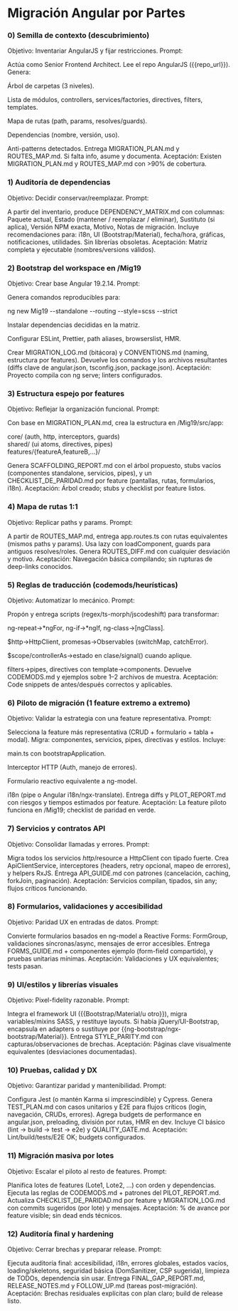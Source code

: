 # Migración Angular por Partes

### 0) Semilla de contexto (descubrimiento)

Objetivo: Inventariar AngularJS y fijar restricciones.
Prompt:

Actúa como Senior Frontend Architect. Lee el repo AngularJS ({{repo_url}}). Genera:

Árbol de carpetas (3 niveles).

Lista de módulos, controllers, services/factories, directives, filters, templates.

Mapa de rutas (path, params, resolves/guards).

Dependencias (nombre, versión, uso).

Anti-patterns detectados.
Entrega MIGRATION_PLAN.md y ROUTES_MAP.md. Si falta info, asume y documenta.
Aceptación: Existen MIGRATION_PLAN.md y ROUTES_MAP.md con >90% de cobertura.

### 1) Auditoría de dependencias

Objetivo: Decidir conservar/reemplazar.
Prompt:

A partir del inventario, produce DEPENDENCY_MATRIX.md con columnas: Paquete actual, Estado (mantener / reemplazar / eliminar), Sustituto (si aplica), Versión NPM exacta, Motivo, Notas de migración.
Incluye recomendaciones para: i18n, UI (Bootstrap/Material), fecha/hora, gráficas, notificaciones, utilidades. Sin librerías obsoletas.
Aceptación: Matriz completa y ejecutable (nombres/versions válidos).

### 2) Bootstrap del workspace en /Mig19

Objetivo: Crear base Angular 19.2.14.
Prompt:

Genera comandos reproducibles para:

ng new Mig19 --standalone --routing --style=scss --strict

Instalar dependencias decididas en la matriz.

Configurar ESLint, Prettier, path aliases, browserslist, HMR.

Crear MIGRATION_LOG.md (bitácora) y CONVENTIONS.md (naming, estructura por features).
Devuelve los comandos y los archivos resultantes (diffs clave de angular.json, tsconfig.json, package.json).
Aceptación: Proyecto compila con ng serve; linters configurados.

### 3) Estructura espejo por features

Objetivo: Reflejar la organización funcional.
Prompt:

Con base en MIGRATION_PLAN.md, crea la estructura en /Mig19/src/app:

core/ (auth, http, interceptors, guards)  
shared/ (ui atoms, directives, pipes)  
features/{featureA,featureB,...}/


Genera SCAFFOLDING_REPORT.md con el árbol propuesto, stubs vacíos (componentes standalone, servicios, pipes), y un CHECKLIST_DE_PARIDAD.md por feature (pantallas, rutas, formularios, i18n).
Aceptación: Árbol creado; stubs y checklist por feature listos.

### 4) Mapa de rutas 1:1

Objetivo: Replicar paths y params.
Prompt:

A partir de ROUTES_MAP.md, entrega app.routes.ts con rutas equivalentes (mismos paths y params). Usa lazy con loadComponent, guards para antiguos resolves/roles. Genera ROUTES_DIFF.md con cualquier desviación y motivo.
Aceptación: Navegación básica compilando; sin rupturas de deep-links conocidos.

### 5) Reglas de traducción (codemods/heurísticas)

Objetivo: Automatizar lo mecánico.
Prompt:

Propón y entrega scripts (regex/ts-morph/jscodeshift) para transformar:

ng-repeat→*ngFor, ng-if→*ngIf, ng-class→[ngClass].

$http→HttpClient, promesas→Observables (switchMap, catchError).

$scope/controllerAs→estado en clase/signal() cuando aplique.

filters→pipes, directives con template→components.
Devuelve CODEMODS.md y ejemplos sobre 1–2 archivos de muestra.
Aceptación: Code snippets de antes/después correctos y aplicables.

### 6) Piloto de migración (1 feature extremo a extremo)

Objetivo: Validar la estrategia con una feature representativa.
Prompt:

Selecciona la feature más representativa (CRUD + formulario + tabla + modal). Migra: componentes, servicios, pipes, directivas y estilos. Incluye:

main.ts con bootstrapApplication.

Interceptor HTTP (Auth, manejo de errores).

Formulario reactivo equivalente a ng-model.

i18n (pipe o Angular i18n/ngx-translate).
Entrega diffs y PILOT_REPORT.md con riesgos y tiempos estimados por feature.
Aceptación: La feature piloto funciona en /Mig19; checklist de paridad en verde.

### 7) Servicios y contratos API

Objetivo: Consolidar llamadas y errores.
Prompt:

Migra todos los servicios $http/$resource a HttpClient con tipado fuerte. Crea ApiClientService, interceptores (headers, retry opcional, mapeo de errores), y helpers RxJS. Entrega API_GUIDE.md con patrones (cancelación, caching, forkJoin, paginación).
Aceptación: Servicios compilan, tipados, sin any; flujos críticos funcionando.

### 8) Formularios, validaciones y accesibilidad

Objetivo: Paridad UX en entradas de datos.
Prompt:

Convierte formularios basados en ng-model a Reactive Forms: FormGroup, validaciones síncronas/async, mensajes de error accesibles. Entrega FORMS_GUIDE.md + componentes ejemplo (form-field compartido), y pruebas unitarias mínimas.
Aceptación: Validaciones y UX equivalentes; tests pasan.

### 9) UI/estilos y librerías visuales

Objetivo: Pixel-fidelity razonable.
Prompt:

Integra el framework UI ({{Bootstrap/Material/u otro}}), migra variables/mixins SASS, y restituye layouts. Si había jQuery/UI-Bootstrap, encapsula en adapters o sustituye por {{ng-bootstrap/ngx-bootstrap/Material}}. Entrega STYLE_PARITY.md con capturas/observaciones de brechas.
Aceptación: Páginas clave visualmente equivalentes (desviaciones documentadas).

### 10) Pruebas, calidad y DX

Objetivo: Garantizar paridad y mantenibilidad.
Prompt:

Configura Jest (o mantén Karma si imprescindible) y Cypress. Genera TEST_PLAN.md con casos unitarios y E2E para flujos críticos (login, navegación, CRUDs, errores). Agrega budgets de performance en angular.json, preloading, división por rutas, HMR en dev.
Incluye CI básico (lint → build → test → e2e) y QUALITY_GATE.md.
Aceptación: Lint/build/tests/E2E OK; budgets configurados.

### 11) Migración masiva por lotes

Objetivo: Escalar el piloto al resto de features.
Prompt:

Planifica lotes de features (Lote1, Lote2, …) con orden y dependencias. Ejecuta las reglas de CODEMODS.md + patrones del PILOT_REPORT.md. Actualiza CHECKLIST_DE_PARIDAD.md por feature y MIGRATION_LOG.md con commits sugeridos (por lote) y mensajes.
Aceptación: % de avance por feature visible; sin dead ends técnicos.

### 12) Auditoría final y hardening

Objetivo: Cerrar brechas y preparar release.
Prompt:

Ejecuta auditoría final: accesibilidad, i18n, errores globales, estados vacíos, loading/skeletons, seguridad básica (DomSanitizer, CSP sugerida), limpieza de TODOs, dependencia sin usar. Entrega FINAL_GAP_REPORT.md, RELEASE_NOTES.md y FOLLOW_UP.md (tareas post-migración).
Aceptación: Brechas residuales explícitas con plan claro; build de release listo.
